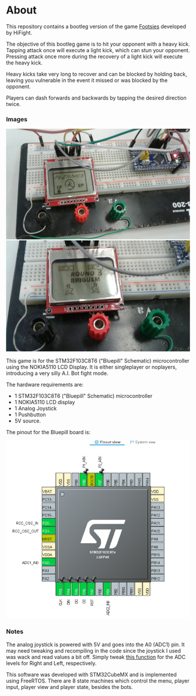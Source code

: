 # About

This repository contains a bootleg version of the game [Footsies](https://hifight.github.io/footsies/) developed by HiFight. 

The objective of this bootleg game is to hit your opponent with a heavy kick. Tapping attack once will execute a light kick, which can stun your opponent. Pressing attack once more during the recovery of a light kick will execute the heavy kick.

Heavy kicks take very long to recover and can be blocked by holding back, leaving you vulnerable in the event it missed or was blocked by the opponent.

Players can dash forwards and backwards by tapping the desired direction twice.

### Images

![pic1](./doc/img/picmenu.jpg)
![pic2](./doc/img/pic1.jpg)



This game is for the STM32F103C8T6 ("Bluepill" Schematic) microcontroller using the NOKIA5110 LCD Display. It is either singleplayer or noplayers, introducing a very silly A.I. Bot fight mode.

The hardware requirements are:
- 1 STM32F103C8T6 ("Bluepill" Schematic) microcontroller 
- 1 NOKIA5110 LCD display
- 1 Analog Joystick
- 1 Pushbutton
- 5V source.

The pinout for the Bluepill board is:

![pinout](./doc/img/pinout.png)


### Notes

The analog joystick is powered with 5V and goes into the A0 (ADC1) pin. It may need tweaking and recompiling in the code since the joystick I used was wack and read values a bit off. Simply tweak [this function](https://github.com/lucasgcb/STM32-Footsies/blob/b2c8ca5e2d3732149facf05cf5b7d882d2eb8d70/Src/Interpreter1FSM.c#L58-L87) for the ADC levels for Right and Left, respectively.

This software was developed with  STM32CubeMX and is implemented using FreeRTOS. There are 8 state machines which control the menu, player input, player view and player state, besides the bots.

